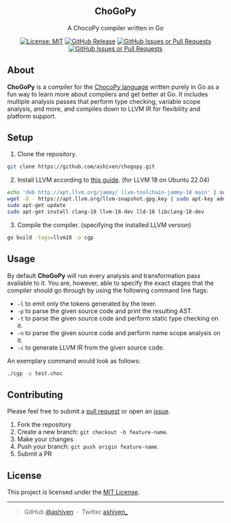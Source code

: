 <p align="center">
  <h2 align="center">ChoGoPy</h2>
</p>

<p align="center">
  A ChocoPy compiler written in Go
</p>

<div align="center">

[![License: MIT](https://img.shields.io/badge/License-MIT-yellow.svg)](https://opensource.org/licenses/MIT)
[![GitHub Release](https://img.shields.io/github/v/release/ashiven/chogopy)](https://github.com/ashiven/chogopy/releases)
[![GitHub Issues or Pull Requests](https://img.shields.io/github/issues/ashiven/chogopy)](https://github.com/ashiven/chogopy/issues)
[![GitHub Issues or Pull Requests](https://img.shields.io/github/issues-pr/ashiven/chogopy)](https://github.com/ashiven/chogopy/pulls)

</div>

## About

**ChoGoPy** is a compiler for the [ChocoPy language](https://chocopy.org/) written purely in Go as a fun way to learn more about compilers and get better at Go.
It includes multiple analysis passes that perform type checking, variable scope analysis, and more, and compiles down to LLVM IR for flexibility and platform support.

## Setup

1. Clone the repository.

```bash
git clone https://github.com/ashiven/chogopy.git
```

2. Install LLVM according to [this guide](https://tinygo.org/docs/guides/build/bring-your-own-llvm/). (for LLVM 18 on Ubuntu 22.04) 

```bash
echo 'deb http://apt.llvm.org/jammy/ llvm-toolchain-jammy-18 main' | sudo tee /etc/apt/sources.list.d/llvm.list
wget -O - https://apt.llvm.org/llvm-snapshot.gpg.key | sudo apt-key add -
sudo apt-get update
sudo apt-get install clang-18 llvm-18-dev lld-18 libclang-18-dev
``` 

3. Compile the compiler. (specifying the installed LLVM version)

```bash
go build -tags=llvm18 -o cgp
```

## Usage
By default **ChoGoPy** will run every analysis and transformation pass available to it. You are, however, able to specify the exact 
stages that the compiler should go through by using the following command line flags: 

- `-l` to emit only the tokens generated by the lexer.
- `-p` to parse the given source code and print the resulting AST.
- `-t` to parse the given source code and perform static type checking on it.
- `-n` to parse the given source code and perform name scope analysis on it.
- `-c` to generate LLVM IR from the given source code.

An exemplary command would look as follows:

```bash
./cgp -p test.choc
```

## Contributing

Please feel free to submit a [pull request](https://github.com/ashiven/housekeepy/pulls) or open an [issue](https://github.com/ashiven/housekeepy/issues).

1. Fork the repository
2. Create a new branch: `git checkout -b feature-name`.
3. Make your changes
4. Push your branch: `git push origin feature-name`.
5. Submit a PR

## License

This project is licensed under the [MIT License](./LICENSE).

---

> GitHub [@ashiven](https://github.com/Ashiven) &nbsp;&middot;&nbsp;
> Twitter [ashiven\_](https://twitter.com/ashiven_)
